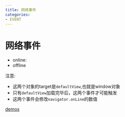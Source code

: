 ```yaml
---
title: 网络事件
categories: 
- EVENT
---
```


# 网络事件
- online:
- offline

注意:
- 这两个对象的target是`defaultView`,也就是window对象
- 只有`defaultView`加载完毕后，这两个事件才可能触发
- 这两个事件会修改`navigator.onLine`的数值

[demos](https://jsbin.com/bixucun/2/edit?html,js,output)

